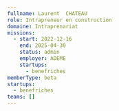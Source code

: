 ```yaml
---
fullname: Laurent  CHATEAU
role: Intrapreneur en construction
domaine: Intraprenariat
missions:
  - start: 2022-12-16
    end: 2025-04-30
    status: admin
    employer: ADEME
    startups:
      - benefriches
memberType: beta
startups:
  - benefriches
teams: []
---
```

